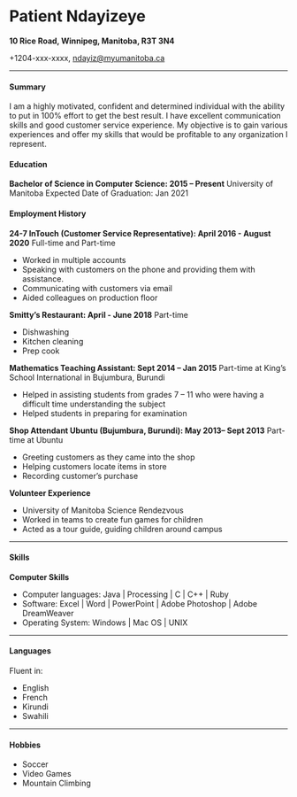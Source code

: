# Patient Ndayizeye

**10 Rice Road, Winnipeg, Manitoba, R3T 3N4**

+1204-xxx-xxxx, ndayiz@myumanitoba.ca

------------------------------------------------
#### Summary
 I am a highly motivated, confident and determined individual with the ability to put in 100% effort to get the best result. I have excellent communication skills and good customer service experience. My objective is to gain various experiences and offer my skills that would be profitable to any organization I represent.

 #### Education
 **Bachelor of Science in Computer Science: 2015 – Present**
University of Manitoba
Expected Date of Graduation: Jan 2021

#### Employment History

**24-7 InTouch (Customer Service Representative): April 2016 - August 2020**
Full-time and Part-time
- Worked in multiple accounts  
- Speaking with customers on the phone and providing them with assistance.
- Communicating with customers via email
- Aided colleagues on production floor

**Smitty’s Restaurant: April - June 2018**
Part-time
- Dishwashing
- Kitchen cleaning
- Prep cook

**Mathematics Teaching Assistant: Sept 2014 – Jan 2015**
Part-time at King’s School International in Bujumbura, Burundi

- Helped in assisting students from grades 7 – 11 who were having a difficult time understanding the subject
- Helped students in preparing for examination

**Shop Attendant Ubuntu (Bujumbura, Burundi): May 2013– Sept 2013**
Part-time at Ubuntu

- Greeting customers as they came into the shop
- Helping customers locate items in store
- Recording customer’s purchase

**Volunteer Experience**
- University of Manitoba Science Rendezvous
- Worked in teams to create fun games for children
- Acted as a tour guide, guiding children around campus
--------------------------------------------------------------------
#### Skills

**Computer Skills**

- Computer languages: Java | Processing | C | C++ | Ruby
- Software: Excel | Word | PowerPoint | Adobe Photoshop | Adobe DreamWeaver
- Operating System: Windows | Mac OS | UNIX

----------------------------------------

#### Languages
Fluent in:
- English
- French
- Kirundi
- Swahili

----------------------------------------
#### Hobbies
- Soccer
- Video Games
- Mountain Climbing
